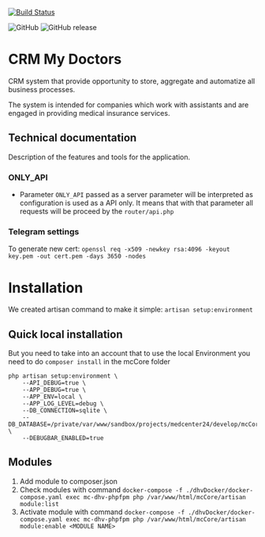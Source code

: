 [![Build Status](https://travis-ci.com/medcenter24/mc-core.svg?branch=master)](https://travis-ci.com/medcenter24/mc-core)

![GitHub](https://img.shields.io/github/license/medcenter24/mc-core.svg)
![GitHub release](https://img.shields.io/github/release/medcenter24/mc-core.svg)

# CRM My Doctors

CRM system that provide opportunity to store, aggregate and automatize all business
processes.

The system is intended for companies which work with assistants and are engaged in
providing medical insurance services.

## Technical documentation
Description of the features and tools for the application.

### ONLY_API
- Parameter `ONLY_API` passed as a server parameter will be interpreted as configuration is used as a API only.
 It means that with that parameter all requests will be proceed by the `router/api.php` 
  
### Telegram settings
To generate new cert: `openssl req -x509 -newkey rsa:4096 -keyout key.pem -out cert.pem -days 3650 -nodes`

# Installation

We created artisan command to make it simple: `artisan setup:environment`

## Quick local installation

But you need to take into an account that to use the local Environment you need to do `composer install` in the mcCore folder 
```
php artisan setup:environment \
    --API_DEBUG=true \
    --APP_DEBUG=true \
    --APP_ENV=local \
    --APP_LOG_LEVEL=debug \
    --DB_CONNECTION=sqlite \
    --DB_DATABASE=/private/var/www/sandbox/projects/medcenter24/develop/mcCore/database/db.sqlite \
    --DEBUGBAR_ENABLED=true
```

## Modules
1. Add module to composer.json
2. Check modules with command `docker-compose -f ./dhvDocker/docker-compose.yaml exec mc-dhv-phpfpm php /var/www/html/mcCore/artisan module:list`
3. Activate module with command `docker-compose -f ./dhvDocker/docker-compose.yaml exec mc-dhv-phpfpm php /var/www/html/mcCore/artisan module:enable <MODULE NAME>`
